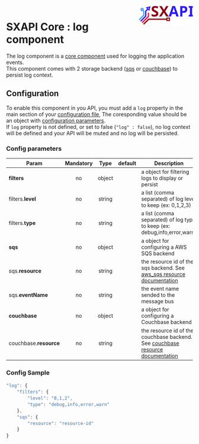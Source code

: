 <img align="right" height="50" src="https://raw.githubusercontent.com/startxfr/sxapi-core/v0.1.4-npm/docs/assets/logo.svg?sanitize=true">

# SXAPI Core : log component

The log component is a [core component](./README.md) used for logging the application events.<br> 
This component comes with 2 storage backend ([sqs](#backend-using-sqs) or [couchbase](#backend-using-couchbase)) 
to persist log context.

## Configuration

To enable this component in you API, you must add a `log` property
in the main section of your [configuration file](../guides/2.Configure.md), 
The coresponding value should be an object with [configuration parameters](#config-parameters).<br>
If `log` property is not defined, or set to false (`"log" : false`), no
log context will be defined and your API will be muted and no log will be persisted.

### Config parameters

| Param                  | Mandatory | Type   | default | Description
|------------------------|:---------:|:------:|---------|---------------
| **filters**            | no        | object |         | a object for filtering logs to display or persist
| filters.**level**      | no        | string |         | a list (comma separated) of log level to keep (ex: 0,1,2,3)
| filters.**type**       | no        | string |         | a list (comma separated) of log type to keep (ex: debug,info,error,warn)
| **sqs**                | no        | object |         | a object for configuring a AWS SQS backend
| sqs.**resource**       | no        | string |         | the resource id of the sqs backend. See [aws_sqs resource documentation](../resources/aws_sqs.md)
| sqs.**eventName**      | no        | string |         | the event name sended to the message bus
| **couchbase**          | no        | object |         | a object for configuring a Couchbase backend
| couchbase.**resource** | no        | string |         | the resource id of the couchbase backend. See [couchbase resource documentation](../resources/couchbase.md)


### Config Sample

```javascript
"log": {
    "filters": {
        "level": "0,1,2",
        "type": "debug,info,error,warn"
    },
    "sqs": {
        "resource": "resource-id"
    }
}
```
